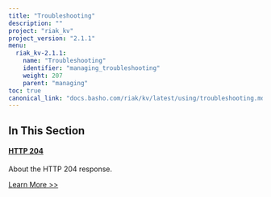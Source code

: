 ```yaml
---
title: "Troubleshooting"
description: ""
project: "riak_kv"
project_version: "2.1.1"
menu:
  riak_kv-2.1.1:
    name: "Troubleshooting"
    identifier: "managing_troubleshooting"
    weight: 207
    parent: "managing"
toc: true
canonical_link: "docs.basho.com/riak/kv/latest/using/troubleshooting.md"
---
```


[http 204]: ./http-204

## In This Section

#### [HTTP 204][http 204]

About the HTTP 204 response.

[Learn More >>][http 204]
